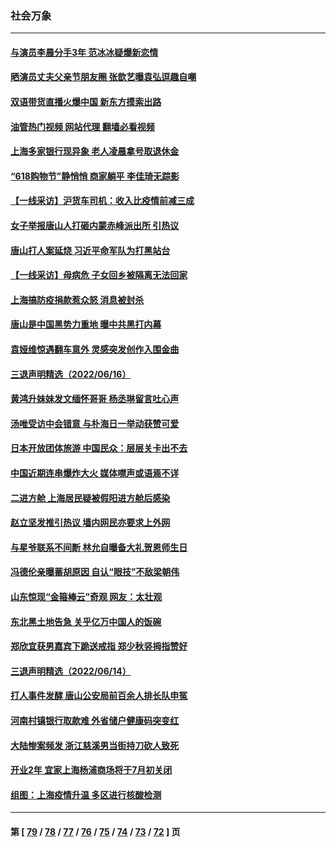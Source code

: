 ### 社会万象
---
#### [与演员李晨分手3年 范冰冰疑爆新恋情](../../pages/ncid282/n13762999.md?06200845) 
#### [晒演员丈夫父亲节朋友圈 张歆艺曝袁弘逗趣自嘲](../../pages/ncid282/n13762940.md?06200845) 
#### [双语带货直播火爆中国 新东方摸索出路](../../pages/ncid282/n13762917.md?06200845) 
#### [油管热门视频 网站代理 翻墙必看视频](http://209.222.30.114:81/youtube.html?06200845)
#### [上海多家银行现异象 老人凌晨拿号取退休金](../../pages/ncid282/n13762643.md?06200845) 
#### [“618购物节”静悄悄 商家躺平 李佳琦无踪影](../../pages/ncid282/n13762549.md?06200845) 
#### [【一线采访】沪货车司机：收入比疫情前减三成](../../pages/ncid282/n13762305.md?06200845) 
#### [女子举报唐山人打砸内蒙赤峰派出所 引热议](../../pages/ncid282/n13762218.md?06200845) 
#### [唐山打人案延烧 习近平命军队为打黑站台](../../pages/ncid282/n13761853.md?06200845) 
#### [【一线采访】母病危 子女回乡被隔离无法回家](../../pages/ncid282/n13761703.md?06200845) 
#### [上海搞防疫捐款惹众怒 消息被封杀](../../pages/ncid282/n13761600.md?06200845) 
#### [唐山是中国黑势力重地 曝中共黑打内幕](../../pages/ncid282/n13761491.md?06200845) 
#### [袁娅维惊遇翻车意外 灵感突发创作入围金曲](../../pages/ncid282/n13761190.md?06200845) 
#### [三退声明精选（2022/06/16）](../../pages/ncid282/n13761403.md?06200845) 
#### [黄鸿升妹妹发文缅怀哥哥 杨丞琳留言吐心声](../../pages/ncid282/n13761179.md?06200845) 
#### [汤唯受访中会错意 与朴海日一举动获赞可爱](../../pages/ncid282/n13761121.md?06200845) 
#### [日本开放团体旅游 中国民众：层层关卡出不去](../../pages/ncid282/n13761104.md?06200845) 
#### [中国近期连串爆炸大火 媒体噤声或语焉不详](../../pages/ncid282/n13760866.md?06200845) 
#### [二进方舱 上海居民疑被假阳进方舱后感染](../../pages/ncid282/n13760330.md?06200845) 
#### [赵立坚发推引热议 墙内网民亦要求上外网](../../pages/ncid282/n13760533.md?06200845) 
#### [与星爷联系不间断 林允自曝备大礼贺恩师生日](../../pages/ncid282/n13760427.md?06200845) 
#### [冯德伦亲曝蓄胡原因 自认“眼技”不敌梁朝伟](../../pages/ncid282/n13760344.md?06200845) 
#### [山东惊现“金箍棒云”奇观 网友：太壮观](../../pages/ncid282/n13760193.md?06200845) 
#### [东北黑土地告急 关乎亿万中国人的饭碗](../../pages/ncid282/n13759870.md?06200845) 
#### [郑欣宜获男嘉宾下跪送戒指 郑少秋竖拇指赞好](../../pages/ncid282/n13759683.md?06200845) 
#### [三退声明精选（2022/06/14）](../../pages/ncid282/n13759823.md?06200845) 
#### [打人事件发酵 唐山公安局前百余人排长队申冤](../../pages/ncid282/n13759336.md?06200845) 
#### [河南村镇银行取款难 外省储户健康码突变红](../../pages/ncid282/n13759252.md?06200845) 
#### [大陆惨案频发 浙江慈溪男当街持刀砍人致死](../../pages/ncid282/n13759256.md?06200845) 
#### [开业2年 宜家上海杨浦商场将于7月初关闭](../../pages/ncid282/n13759069.md?06200845) 
#### [组图：上海疫情升温 多区进行核酸检测](../../pages/ncid282/n13758594.md?06200845) 

---
#### 第 [ [79](./79.md?06200845) / [78](./78.md?06200845) / [77](./77.md?06200845) / [76](./76.md?06200845) / [75](./75.md?06200845) / [74](./74.md?06200845) / [73](./73.md?06200845) / [72](./72.md?06200845) ] 页
